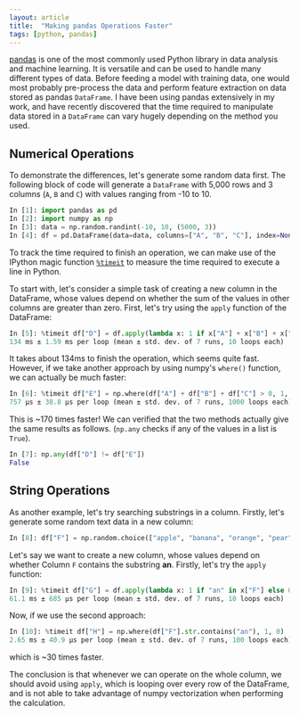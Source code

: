 ```yaml
---
layout: article
title:  "Making pandas Operations Faster"
tags: [python, pandas]
---
```


[pandas](http://pandas.pydata.org/) is one of the most commonly used Python library in data analysis and machine learning. It is versatile and can be used to handle many different types of data. Before feeding a model with training data, one would most probably pre-process the data and perform feature extraction on data stored as pandas `DataFrame`. I have been using pandas extensively in my work, and have recently discovered that the time required to manipulate data stored in a `DataFrame` can vary hugely depending on the method you used.

## Numerical Operations

To demonstrate the differences, let's generate some random data first. The following block of code will generate a `DataFrame` with 5,000 rows and 3 columns (`A`, `B` and `C`) with values ranging from -10 to 10.

```python
In [1]: import pandas as pd
In [2]: import numpy as np
In [3]: data = np.random.randint(-10, 10, (5000, 3))
In [4]: df = pd.DataFrame(data=data, columns=["A", "B", "C"], index=None)
```

To track the time required to finish an operation, we can make use of the IPython magic function [`%timeit`](https://ipython.org/ipython-doc/3/interactive/magics.html#magic-timeit) to measure the time required to execute a line in Python.

To start with, let's consider a simple task of creating a new column in the DataFrame, whose values depend on whether the sum of the values in other columns are greater than zero. First, let's try using the `apply` function of the DataFrame:

```python
In [5]: %timeit df["D"] = df.apply(lambda x: 1 if x["A"] + x["B"] + x["C"] > 0 else 0, axis=1)
134 ms ± 1.59 ms per loop (mean ± std. dev. of 7 runs, 10 loops each)
```

It takes about 134ms to finish the operation, which seems quite fast. However, if we take another approach by using numpy's `where()` function, we can actually be much faster:

```python
In [6]: %timeit df["E"] = np.where(df["A"] + df["B"] + df["C"] > 0, 1, 0)
757 µs ± 38.8 µs per loop (mean ± std. dev. of 7 runs, 1000 loops each)
```

This is ~170 times faster! We can verified that the two methods actually give the same results as follows. (`np.any` checks if any of the values in a list is `True`).

```python
In [7]: np.any(df["D"] != df["E"])
False
```

## String Operations

As another example, let's try searching substrings in a column. Firstly, let's generate some random text data in a new column:

```python
In [8]: df["F"] = np.random.choice(["apple", "banana", "orange", "pear"], 5000)
```

Let's say we want to create a new column, whose values depend on whether Column `F` contains the substring **an**. Firstly, let's try the `apply` function:

```python
In [9]: %timeit df["G"] = df.apply(lambda x: 1 if "an" in x["F"] else 0, axis=1)
61.1 ms ± 685 µs per loop (mean ± std. dev. of 7 runs, 10 loops each)
```

Now, if we use the second approach:

```python
In [10]: %timeit df["H"] = np.where(df["F"].str.contains("an"), 1, 0)
2.65 ms ± 40.9 µs per loop (mean ± std. dev. of 7 runs, 100 loops each)
```

which is ~30 times faster.

The conclusion is that whenever we can operate on the whole column, we should avoid using `apply`, which is looping over every row of the DataFrame, and is not able to take advantage of numpy vectorization when performing the calculation.
